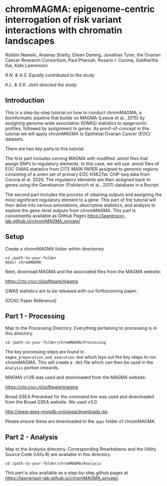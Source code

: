 # chromMAGMA: epigenome-centric interrogation of risk variant interactions with chromatin landscapes

Robbin Nameki, Anamay Shetty, Eileen Dareng, Jonathan Tyrer, the Ovarian Cancer Research Consortium, Paul Pharoah, Rosario I. Corona, Siddhartha Kar, Kate Lawrenson

*R.N. & A.S. Equally contributed to the study*

*K.L. & S.K. Joint directed the study*

## Introduction
This is a step-by-step tutorial on how to conduct chromMAGMA, a bioinformatic pipeline that builds on MAGMA (Leeuw et al., 2015) by assigning genome-wide association (GWAS) statistics to epigenomic profiles, followed by assignment to genes. As proof-of-concept in this tutorial we will apply chromMAGMA to Epithelial Ovarian Cancer (EOC) datasets. 

There are two key parts to this tutorial. 

The first part includes running MAGMA with modified .annot files that assign SNPs to regulatory elements. In this case, we will use .annot files of EOC GWAS statistics from CITE MAIN PAPER assigned to genomic regions consisting of a union set of primary EOC  H3K27ac ChIP-seq data from Corona et al. 2020. The regulatory elements are then assigned back to genes using the Genehancer (Fishilevich et al., 2017) database in a Rscript. 

The second part includes the process of cleaning outputs and assigning the most significant regulatory element to a gene. This part of the tutorial will then delve into various annotations, descriptive statistics, and analysis to explore the gene-level outputs from chromMAGMA. This part is conveniently available as GitHub Pages https://lawrenson-lab.github.io/chromMAGMA_private/

## Setup
Create a chromMAGMA folder within directories 
```
cd /path-to-your-folder
mkdir chromMAGMA
```
Next, download MAGMA and the associated files from the MAGMA website:

https://ctg.cncr.nl/software/magma

GWAS statistics are to be released with our forthocoming paper:

[OCAC Paper Reference]

## Part 1 - Processing
Map to the Processing Directory. Everything pertaining to processing is in this directory.
```
cd /path-to-your-folder/chromMAGMA/Processing
```

The key processing steps are found in `magma_preparation_and_execution.Rmd` which lays out the key steps to run chromMAGMA. This will create a `.RDS` file which can then be used in the `Analysis` portion onwards. 

MAGMA v1.08 was used and downloaded from the MAGMA website:

https://ctg.cncr.nl/software/magma

Broad GSEA Preranked for the command line was used and downloaded from the Broad GSEA website. We used v3.0.

http://www.gsea-msigdb.org/gsea/downloads.jsp

Please ensure these are downloaded to the `apps` folder of chromMAGMA.

## Part 2 - Analysis 
Map to the Analysis directory. Corresponding Rmarkdowns and the Utility Source Code (Utils.R) are available in this directory.
```
cd /path-to-your-folder/chromMAGMA/Analysis
```
This part is also available as a step-by-step github pages at https://lawrenson-lab.github.io/chromMAGMA_private/.



